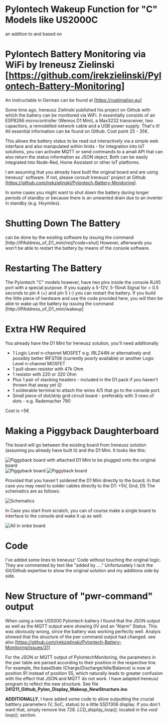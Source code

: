 # Pylontech Wakeup Function for "C" Models like US2000C 
an addtion to and based on  
# Pylontech Battery Monitoring via WiFi by Ireneusz Zielinski [https://github.com/irekzielinski/Pylontech-Battery-Monitoring]

An Instructable in German can be found at [https://rustimation.eu]

Some time ago, Ireneusz Zielinski published his project on Github with which the battery can be monitored via WiFi. It essentially consists of an ESP8266 microcontroller (Wemos D1 Mini), a Max3232 transceiver, two capacitors, a remodelled network cable and a USB power supply. That's it! All essential information can be found on Github. Cost point 25 - 35€.

This allows the battery status to be read out interactively via a simple web interface and also manipulated within limits - for integration into IoT solutions, you can activate MQTT or send commands to a amall API that can also return the status information as JSON object. Both can be easily integrated into Node-Red, Home Assistant or other IoT platforms.

I am assuming that you already have built the original board and are using Ireneusz' software. If not, please consult Ireneusz' project at Github [https://github.com/irekzielinski/Pylontech-Battery-Monitoring].

In some cases you might want to shut down the battery during longer periods of standby or because there is an unwanted drain due to an inverter in standby (e.g. Hoymiles).

# Shutting Down The Battery
can be done by the existing software by issuing the command [http://IPAddress_of_D1_mini/req?code=shut]
However, afterwards you won't be able to restart the battery by means of the console software. 

# Restarting The Battery 
The Pylontech "C" models however, have two pins inside the console RJ45 port with a special purpose. If you supply a 5-12V, 5-15mA Signal for > 0.5 seconds to pin 4 (+) and pin 5 (-) you can restart the battery. If you build the little piece of hardware and use the code provided here, you will then be able to wake up the battery by issuing the command [http://IPAddress_of_D1_mini/wakeup]

# Extra HW Required
You already have the D1 Mini for Ireneusz solution, you'll need additionally
* 1 Logic Level n-channel MOSFET e.g. IRLZ44N or alternatively and possibly better IRF3708 (currently poorly available) or another Logic Level n-channel MOSFET
* 1 pull-down resistor with 47k Ohm
* 1 resistor with 220 or 320 Ohm
* Plus 1 pair of stacking headers - included in the D1 pack if you haven't thrown that away yet 😉
* 1 solderable terminal to attach the wires 4/5 that go to the console port.
* Small piece of dot/strip grid circuit board - preferably with 3 rows of dots - e.g. Rademacher 790
  
Cost is <5€

# Making a Piggyback Daughterboard
The board will go between the existing board from Ireneusz solution (assuming jou already have built it) and the D1 Mini.
It looks like this:

![Piggyback board with attached D1 Mini to be plugged onto the original board](IMG_8643.jpg)
![Piggyback board ](IMG_8638.jpg)
![Piggyback board ](IMG_8640.jpg)

Provided that you haven't soldered the D1 Mini directly to the board. In that case you may need to solder cables directly to the D1: +5V, Gnd, D5
The schematics are as follows:

![Schematics](Schematics.png)

In Case you start from scratch, you can of course make a single board to interface to the console and wake it up as well:

![All in onbe board ](schematics_allin1.png)

# Code
I've added some lines to Ireneusz' Code without touching the original logic. They are commented by text like "added by ...." 
Unfortunately I lack the Git/Github expertise to show the original solution and my additions side by side.

# New Structure of "pwr-command" output
When using a new US5000 Pylontech battery I found that the JSON output as well as the MQTT output were showing 0V and an "Alarm" Status. This was obviously wrong, since the battery was working perfectly well.
Analyis showed that the structure of the pwr command output had changed. see also [https://github.com/irekzielinski/Pylontech-Battery-Monitoring/issues/31]

For the JSON or MQTT output of PylontechMonitoring, the parameters in the pwr table are parsed according to their position in the respective line. For example, the baseState (Charge/Discharge/Idle/Balance) is now at position 91 instead of position 55, which naturally leads to greater confusion with the effect that JSON and MQTT do not work.
I have adapted Ireneusz program to reflect the new structure. See file **241211_Github_Pylon_Display_Wakeup_NewStructure.ino**

**ADDITIONALLY**, I have added some code to allow outputting the crucial batttery parameters (V, SoC, status) to a little SSD1306 display. If you don't want that, simply remove line 728. _LCD_display_loop();_ located in the _void loop();_ section.
